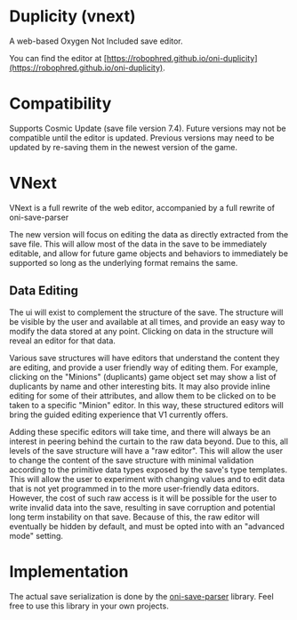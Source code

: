 # Duplicity (vnext)

A web-based Oxygen Not Included save editor.

You can find the editor at [https://robophred.github.io/oni-duplicity](https://robophred.github.io/oni-duplicity).

# Compatibility

Supports Cosmic Update (save file version 7.4). Future versions may not be compatible until the editor is updated. Previous versions may need to be updated by re-saving them in the newest version of the game.

# VNext

VNext is a full rewrite of the web editor, accompanied by a full rewrite of oni-save-parser

The new version will focus on editing the data as directly extracted from the save file. This will allow most of the data in the save to be immediately editable, and allow for future game objects and behaviors to immediately be supported so long as the underlying format remains the same.

## Data Editing

The ui will exist to complement the structure of the save. The structure will be visible by the user and available at all times, and provide an easy way to modify the data stored at any point. Clicking on data in the structure will reveal an editor for that data.

Various save structures will have editors that understand the content they are editing, and provide a user friendly way of editing them. For example, clicking on the "Minions" (duplicants) game object set may show a list of duplicants by name and other interesting bits. It may also provide inline editing for some of their attributes, and allow them to be clicked on to be taken to a specific "Minion" editor. In this way, these structured editors will bring the guided editing experience that V1 currently offers.

Adding these specific editors will take time, and there will always be an interest in peering behind the curtain to the raw data beyond. Due to this, all levels of the save structure will have a "raw editor".
This will allow the user to change the content of the save structure with minimal validation according to the primitive data types exposed by the save's type templates. This will allow the user to experiment with changing values and to edit data that is not yet programmed in to the more user-friendly data editors. However, the cost of such raw access is it will be possible for the user to write invalid data into the save, resulting in save corruption and potential long term instability on that save. Because of this, the raw editor will eventually be hidden by default, and must be opted into with an "advanced mode" setting.

# Implementation

The actual save serialization is done by the [oni-save-parser](https://github.com/RoboPhred/oni-save-parser) library. Feel free to use this library in your own projects.
